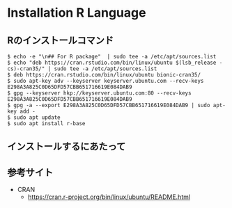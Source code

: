 Installation R Language
===

## Rのインストールコマンド

```
$ echo -e "\n## For R package"  | sudo tee -a /etc/apt/sources.list
$ echo "deb https://cran.rstudio.com/bin/linux/ubuntu $(lsb_release -cs)-cran35/" | sudo tee -a /etc/apt/sources.list
$ deb https://cran.rstudio.com/bin/linux/ubuntu bionic-cran35/
$ sudo apt-key adv --keyserver keyserver.ubuntu.com --recv-keys E298A3A825C0D65DFD57CBB651716619E084DAB9
$ gpg --keyserver hkp://keyserver.ubuntu.com:80 --recv-keys E298A3A825C0D65DFD57CBB651716619E084DAB9
$ gpg -a --export E298A3A825C0D65DFD57CBB651716619E084DAB9 | sudo apt-key add -
$ sudo apt update
$ sudo apt install r-base
```

## インストールするにあたって

## 参考サイト

* CRAN
  * https://cran.r-project.org/bin/linux/ubuntu/README.html

